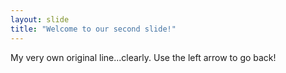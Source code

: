 ```yaml
---
layout: slide
title: "Welcome to our second slide!"
---
```

My very own original line...clearly.
Use the left arrow to go back!
